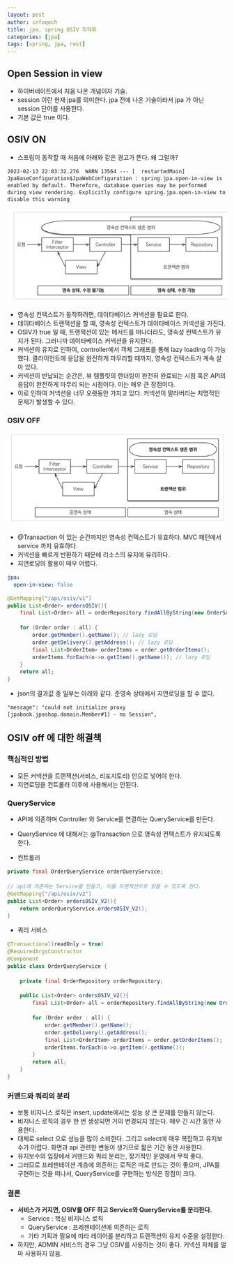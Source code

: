 ```yaml
---
layout: post
author: infoqoch
title: jpa, spring OSIV 최적화
categories: [jpa]
tags: [spring, jpa, rest]
---
```



## Open Session in view
- 하이버네이트에서 처음 나온 개념이자 기술.
- session 이란 현재 jpa를 의미한다. jpa 전에 나온 기술이라서 jpa 가 아닌 session 단어를 사용한다. 
- 기본 값은 true 이다. 


## OSIV ON
- 스프링이 동작할 때 처음에 아래와 같은 경고가 뜬다. 왜 그럴까? 

```log file
2022-02-13 22:03:32.276  WARN 13564 --- [  restartedMain] JpaBaseConfiguration$JpaWebConfiguration : spring.jpa.open-in-view is enabled by default. Therefore, database queries may be performed during view rendering. Explicitly configure spring.jpa.open-in-view to disable this warning
```

![](/assets/pasteimage/2022-02-13-jpa%20spring%20osiv/2022-02-13-22-12-19.png)

- 영속성 컨텍스트가 동작하려면, 데이타베이스 커넥션을 필요로 한다. 
- 데이타베이스 트랜잭션을 할 때, 영속성 컨텍스트가 데이타베이스 커넥션을 가진다. 
- OSIV가 true 일 때, 트랜잭션이 있는 메서드를 떠나더라도, 영속성 컨텍스트가 유지가 된다. 그러니까 데이타베이스 커넥션을 유지한다. 
- 커넥션의 유지로 인하여, controller에서 객체 그래프를 통해 lazy loading 이 가능했다. 클라이언트에 응답을 완전하게 마무리할 때까지, 영속성 컨텍스트가 계속 살아 있다. 
- 커넥션이 반납되는 순간은, 뷰 템플릿의 렌더링이 완전히 완료되는 시점 혹은 API의 응답이 완전하게 마무리 되는 시점이다. 이는 매우 큰 장점이다. 
- 이로 인하여 커넥션을 너무 오랫동안 가지고 있다. 커넥션이 말라버리는 치명적인 문제가 발생할 수 있다. 


### OSIV OFF

![](/assets/pasteimage/2022-02-13-jpa%20spring%20osiv/2022-02-13-22-12-40.png)

- @Transaction 이 있는 순간까지만 영속성 컨텍스트가 유효하다. MVC 패턴에서 service 까지 유효하다. 
- 커넥션을 빠르게 반환하기 때문에 리소스의 유지에 유리하다. 
- 지연로딩의 활용이 매우 어렵다. 

```yml
jpa: 
  open-in-view: false
```

```java
@GetMapping("/api/osiv/v1")
public List<Order> ordersOSIV(){
    final List<Order> all = orderRepository.findAllByString(new OrderSearch());

    for (Order order : all) {
        order.getMember().getName(); // lazy 로딩
        order.getDelivery().getAddress(); // lazy 로딩
        final List<OrderItem> orderItems = order.getOrderItems();
        orderItems.forEach(o->o.getItem().getName()); // lazy 로딩
    }
    return all;
}
```

- json의 결과값 중 일부는 아래와 같다. 준영속 상태에서 지연로딩을 할 수 없다.

```text
"message": "could not initialize proxy [jpabook.jpashop.domain.Member#1] - no Session",
```

## OSIV off 에 대한 해결책
### 핵심적인 방법
- 모든 커넥션을 트랜잭션(서비스, 리포지토리) 안으로 넣어야 한다. 
- 지연로딩을 컨트롤러 이후에 사용해서는 안된다. 

### QueryService
- API에 의존하며 Controller 와 Service를 연결하는 QueryService를 만든다. 
- QueryService 에 대해서는 @Transaction 으로 영속성 컨텍스트가 유지되도록 한다. 

- 컨트롤러

```java
private final OrderQueryService orderQueryService;

// api에 의존하는 Service를 만들고, 이를 트랜잭션으로 읽을 수 있도록 한다.
@GetMapping("/api/osiv/v2")
public List<Order> ordersOSIV_V2(){
    return orderQueryService.ordersOSIV_V2();
}
```

- 쿼리 서비스

```java 
@Transactional(readOnly = true)
@RequiredArgsConstructor
@Component
public class OrderQueryService {

    private final OrderRepository orderRepository;

    public List<Order> ordersOSIV_V2(){
        final List<Order> all = orderRepository.findAllByString(new OrderSearch());

        for (Order order : all) {
            order.getMember().getName();
            order.getDelivery().getAddress();
            final List<OrderItem> orderItems = order.getOrderItems();
            orderItems.forEach(o->o.getItem().getName());
        }
        return all;
    }
}
```

### 커맨드와 쿼리의 분리
- 보통 비지니스 로직은 insert, update에서는 성능 상 큰 문제를 만들지 않는다.
- 비지니스 로직의 경우 한 번 생성되면 거의 변경되지 않는다. 매우 긴 시간 동안 사용한다. 
- 대체로 select 으로 성능을 많이 소비한다. 그리고 select에 매우 복잡하고 유지보수가 어렵다. 화면과 api 관련한 변동이 생기므로 짧은 기간 동안 사용한다. 
- 유지보수의 입장에서 커맨드와 쿼리 분리는, 장기적인 운영에서 무척 좋다. 
- 그러므로 프레젠테이션 계층에 의존하는 로직은 따로 만드는 것이 좋으며, JPA를 구현하는 것을 떠나서, QueryService를 구현하는 방식은 장점이 크다. 

### 결론 
- **서비스가 커지면, OSIV를 OFF 하고 Service와 QueryService를 분리한다.** 
    - Service : 핵심 비지니스 로직
    - QueryService : 프레젠테이션에 의존하는 로직
    - 기타 기획과 필요에 따라 레이어를 분리하고 트랜잭션의 유지 수준을 설정한다. 
- 하지만, ADMIN 서비스의 경우 그냥 OSIV를 사용하는 것이 좋다. 커넥션 자체를 얼마 사용하지 않음. 